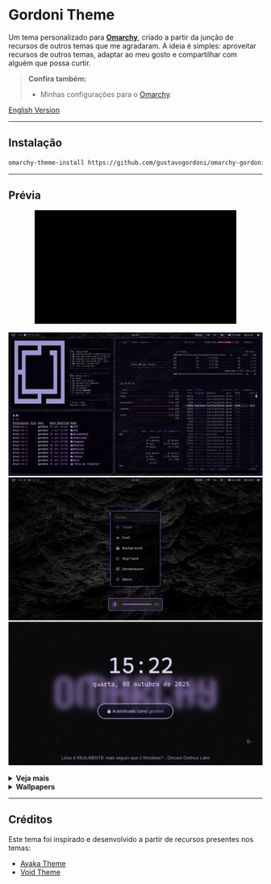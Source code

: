 # Gordoni Theme

Um tema personalizado para **[Omarchy](https://omarchy.org)**, criado a partir da junção de recursos de outros temas que me agradaram.
A ideia é simples: aproveitar recursos de outros temas, adaptar ao meu gosto e compartilhar com alguém que possa curtir.

> **Confira também:**
>
> - Minhas configurações para o [Omarchy](https://github.com/gustavogordoni/dotfiles/).

[English Version](README.en.md)

---

## Instalação

```bash
omarchy-theme-install https://github.com/gustavogordoni/omarchy-gordoni-theme
```

---

## Prévia

<div align="center">

![Screensaver](./screenshots/screensaver.gif)

</div>

![Gordoni 3](./screenshots/3.png)
![Gordoni 9](./screenshots/9.png)
![Hyprlock](./screenshots/hyprlock.png)

<details>
<summary><strong>Veja mais</strong></summary>

<br>

![Gordoni 4](./screenshots/4.png)
![Gordoni 5](./screenshots/5.png)
![Gordoni 8](./screenshots/8.png)
![Gordoni 10](./screenshots/10.png)
![Gordoni 11](./screenshots/11.png)
![Gordoni 12](./screenshots/12.png)

</details>

<details>
<summary><strong>Wallpapers</strong></summary>

<br>

![Backgrounds 1](./backgrounds//0-matte-black.jpg)
![Backgrounds 2](./backgrounds//omarchy-wp1.webp)
![Backgrounds 3](./backgrounds//omarchy-wp2.webp)
![Backgrounds 4](./backgrounds//omarchy-wp3.png)
![Backgrounds 5](./backgrounds//omarchy-wp4.webp)

</details>

---

## Créditos

Este tema foi inspirado e desenvolvido a partir de recursos presentes nos temas:

- [Ayaka Theme](https://github.com/abhijeet-swami/omarchy-ayaka-theme)
- [Void Theme](https://github.com/vyrx-dev/omarchy-void-theme.git)
